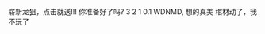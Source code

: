 <!DOCTYPE html>
<html>
<head>
	<title>DarkV438</title>
</head>
<body>
	<alert>崭新龙狙，点击就送!!!</alert>
	<alert>你准备好了吗?</alert>
	<alert>3</alert>
	<alert>2</alert>
	<alert>1</alert>
	<alert>0.1</alert>
	<alert>WDNMD, 想的真美</alert>
	<alert>棺材动了，我不玩了</alert>
</body>
</html>
